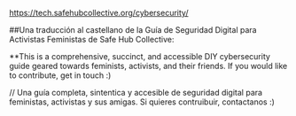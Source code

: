 https://tech.safehubcollective.org/cybersecurity/

##Una traducción al castellano de la Guía de Seguridad Digital para Activistas Feministas de Safe Hub Collective:  

**This is a comprehensive, succinct, and accessible DIY cybersecurity guide geared towards feminists, activists, and their friends. If you would like to contribute, get in touch :) 

// Una guía completa, sintentica y accesible de seguridad digital para feministas, activistas y sus amigas. Si quieres contruibuir, contactanos :) 
